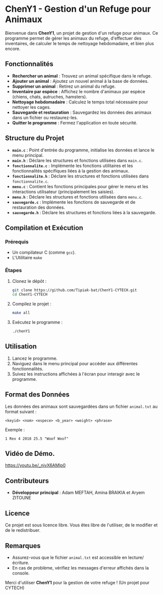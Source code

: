 # ChenY1 - Gestion d'un Refuge pour Animaux

Bienvenue dans **ChenY1**, un projet de gestion d'un refuge pour animaux. Ce programme permet de gérer les animaux du refuge, d'effectuer des inventaires, de calculer le temps de nettoyage hebdomadaire, et bien plus encore.

## Fonctionnalités

- **Rechercher un animal** : Trouvez un animal spécifique dans le refuge.
- **Ajouter un animal** : Ajoutez un nouvel animal à la base de données.
- **Supprimer un animal** : Retirez un animal du refuge.
- **Inventaire par espèce** : Affichez le nombre d'animaux par espèce (chiens, chats, autruches, hamsters).
- **Nettoyage hebdomadaire** : Calculez le temps total nécessaire pour nettoyer les cages.
- **Sauvegarde et restauration** : Sauvegardez les données des animaux dans un fichier ou restaurez-les.
- **Quitter le programme** : Fermez l'application en toute sécurité.

## Structure du Projet

- **`main.c`** : Point d'entrée du programme, initialise les données et lance le menu principal.
- **`main.h`** : Déclare les structures et fonctions utilisées dans `main.c`.
- **`fonctionnalite.c`** : Implémente les fonctions utilitaires et les fonctionnalités spécifiques liées à la gestion des animaux.
- **`fonctionnalite.h`** : Déclare les structures et fonctions utilisées dans `fonctionnalite.c`.
- **`menu.c`** : Contient les fonctions principales pour gérer le menu et les interactions utilisateur (principalement les saisies).
- **`menu.h`** : Déclare les structures et fonctions utilisées dans `menu.c`.
- **`sauvegarde.c`** : Implémente les fonctions de sauvegarde et de restauration des données.
- **`sauvegarde.h`** : Déclare les structures et fonctions liées à la sauvegarde.

## Compilation et Exécution

### Prérequis
- Un compilateur C (comme `gcc`).
- L'Utilitaire `make`

### Étapes
1. Clonez le dépôt :
   ```bash
   git clone https://github.com/Tipiak-bat/ChenY1-CYTECH.git
   cd ChenY1-CYTECH
   ```
2. Compilez le projet :
   ```bash
   make all
   ```
3. Exécutez le programme :
   ```bash
   ./chenY1
   ```

## Utilisation

1. Lancez le programme.
2. Naviguez dans le menu principal pour accéder aux différentes fonctionnalités.
3. Suivez les instructions affichées à l'écran pour interagir avec le programme.

## Format des Données

Les données des animaux sont sauvegardées dans un fichier `animal.txt` au format suivant :
```
<keyid> <nom> <espece> <b_year> <weight> <phrase>
```
Exemple :
```
1 Rex 4 2018 25.5 "Woof Woof"
```

## Vidéo de Démo.

https://youtu.be/_nivX6AMIp0

## Contributeurs

- **Développeur principal** : Adam MEFTAH, Amina BRAIKIA et Aryem ZITOUNE

## Licence

Ce projet est sous licence libre. Vous êtes libre de l'utiliser, de le modifier et de le redistribuer.

## Remarques

- Assurez-vous que le fichier `animal.txt` est accessible en lecture/écriture.
- En cas de problème, vérifiez les messages d'erreur affichés dans la console.

Merci d'utiliser **ChenY1** pour la gestion de votre refuge !
(Un projet pour CYTECH)
